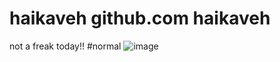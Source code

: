 # haikaveh github.com haikaveh 

not a freak today!! #normal
![image](https://github.com/haikaveh/haikaveh/assets/142762906/f0be52a5-2878-4b38-bdbf-e162346a7e75)
